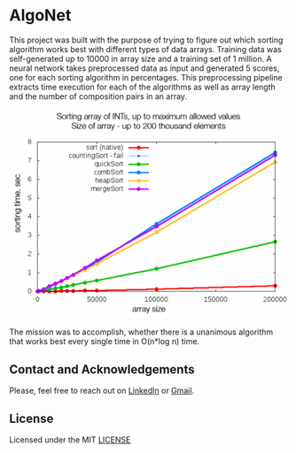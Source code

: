 # AlgoNet

This project was built with the purpose of trying to figure out which sorting algorithm works best with different types of data arrays. Training data was self-generated up to 10000 in array size and a training set of 1 million. A neural network takes preprocessed data as input and generated 5 scores, one for each sorting algorithm in percentages. This preprocessing pipeline extracts time execution for each of the algorithms as well as array length and the number of composition pairs in an array. 

![alt text](exe.png "Running time")

The mission was to accomplish, whether there is a unanimous algorithm that works best every single time in O(n*log n) time. 


## Contact and Acknowledgements

Please, feel free to reach out on [LinkedIn](https://www.linkedin.com/in/tim-cvetko-32842a1a6/) or [Gmail](tim@metawaveai.com).

## License

Licensed under the MIT [LICENSE](LICENSE)
